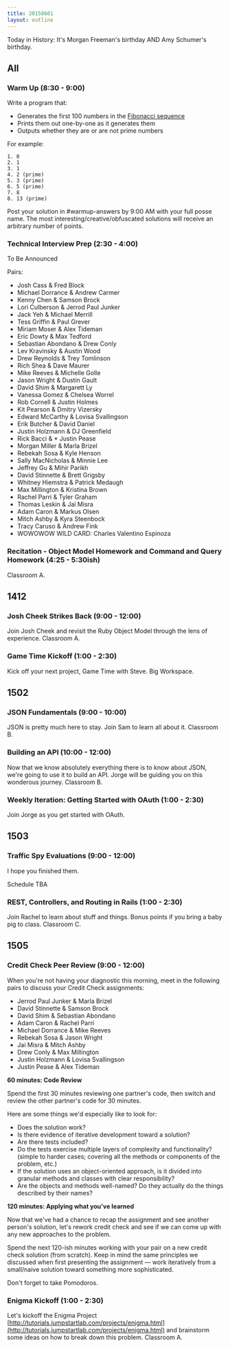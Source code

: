 ```yaml
---
title: 20150601
layout: outline
---
```


Today in History: It's Morgan Freeman's birthday AND Amy Schumer's birthday.

## All

### Warm Up (8:30 - 9:00)

Write a program that:

* Generates the first 100 numbers in the [Fibonacci sequence](http://en.wikipedia.org/wiki/Fibonacci_number)
* Prints them out one-by-one as it generates them
* Outputs whether they are or are not prime numbers

For example:

```
1. 0
2. 1
3. 1
4. 2 (prime)
5. 3 (prime)
6. 5 (prime)
7. 8
8. 13 (prime)
```

Post your solution in #warmup-answers by 9:00 AM with your full posse name. 
The most interesting/creative/obfuscated solutions will receive an arbitrary number of points.


### Technical Interview Prep (2:30 - 4:00)

To Be Announced

Pairs:

* Josh Cass & Fred Block
* Michael Dorrance & Andrew Carmer
* Kenny Chen & Samson Brock
* Lori Culberson & Jerrod Paul Junker
* Jack Yeh & Michael Merrill
* Tess Griffin & Paul Grever
* Miriam Moser & Alex Tideman
* Eric Dowty & Max Tedford
* Sebastian Abondano & Drew Conly
* Lev Kravinsky & Austin Wood
* Drew Reynolds & Trey Tomlinson
* Rich Shea & Dave Maurer
* Mike Reeves & Michelle Golle
* Jason Wright & Dustin Gault  
* David Shim & Margarett Ly
* Vanessa Gomez & Chelsea Worrel
* Rob Cornell & Justin Holmes
* Kit Pearson & Dmitry Vizersky
* Edward McCarthy & Lovisa Svallingson
* Erik Butcher & David Daniel
* Justin Holzmann & DJ Greenfield
* Rick Bacci & * Justin Pease
* Morgan Miller & Marla Brizel
* Rebekah Sosa & Kyle Henson
* Sally MacNicholas & Minnie Lee
* Jeffrey Gu & Mihir Parikh
* David Stinnette & Brett Grigsby
* Whitney Hiemstra & Patrick Medaugh
* Max Millington & Kristina Brown
* Rachel Parri & Tyler Graham 
* Thomas Leskin & Jai Misra
* Adam Caron & Markus Olsen
* Mitch Ashby & Kyra Steenbock
* Tracy Caruso & Andrew Fink
* WOWOWOW WILD CARD:  Charles Valentino Espinoza

### Recitation - Object Model Homework and Command and Query Homework (4:25 - 5:30ish)

Classroom A.


## 1412

### Josh Cheek Strikes Back (9:00 - 12:00)

Join Josh Cheek and revisit the Ruby Object Model through the lens of experience. Classroom A.

### Game Time Kickoff (1:00 - 2:30)

Kick off your next project, Game Time with Steve. Big Workspace.


## 1502

### JSON Fundamentals (9:00 - 10:00)
 
JSON is pretty much here to stay. Join Sam to learn all about it. Classroom B.
 
### Building an API (10:00 - 12:00)
 
Now that we know absolutely everything there is to know about JSON, we're going to use it 
to build an API. Jorge will be guiding you on this wonderous journey. Classroom B.
 
### Weekly Iteration: Getting Started with OAuth (1:00 - 2:30)
 
Join Jorge as you get started with OAuth. 
 
 
## 1503 
 
### Traffic Spy Evaluations (9:00 - 12:00)

I hope you finished them.

Schedule TBA

### REST, Controllers, and Routing in Rails (1:00 - 2:30)

Join Rachel to learn about stuff and things. Bonus points if you bring a baby pig to class. Classroom C.


## 1505

### Credit Check Peer Review (9:00 - 12:00)

When you're not having your diagnostic this morning,
meet in the following pairs to discuss your Credit Check assignments:

* Jerrod Paul Junker & Marla Brizel
* David Stinnette & Samson Brock
* David Shim & Sebastian Abondano
* Adam Caron & Rachel Parri
* Michael Dorrance & Mike Reeves
* Rebekah Sosa & Jason Wright
* Jai Misra & Mitch Ashby
* Drew Conly & Max Millington
* Justin Holzmann & Lovisa Svallingson
* Justin Pease & Alex Tideman

__60 minutes: Code Review__

Spend the first 30 minutes reviewing one partner's code, then switch and
review the other partner's code for 30 minutes.

Here are some things we'd especially like to look for:

* Does the solution work?
* Is there evidence of iterative development toward a solution?
* Are there tests included?
* Do the tests exercise multiple layers of complexity and functionality?
(simple to harder cases; covering all the methods or components of the
problem, etc.)
* If the solution uses an object-oriented approach, is it divided into
granular methods and classes with clear responsibility?
* Are the objects and methods well-named? Do they actually do the things
described by their names?

__120 minutes: Applying what you've learned__

Now that we've had a chance to recap the assignment and see another
person's solution, let's rework credit check
and see if we can come up with any new approaches to the problem.

Spend the next 120-ish minutes working with your pair on a new credit
check solution (from scratch). Keep in mind the same principles we
discussed when first presenting the assignment — work iteratively from a
small/naive solution toward something more sophisticated.

Don't forget to take Pomodoros.

### Enigma Kickoff (1:00 - 2:30)

Let's kickoff the Enigma Project [http://tutorials.jumpstartlab.com/projects/enigma.html](http://tutorials.jumpstartlab.com/projects/enigma.html)
and brainstorm some ideas on how to break down this problem. Classroom A.